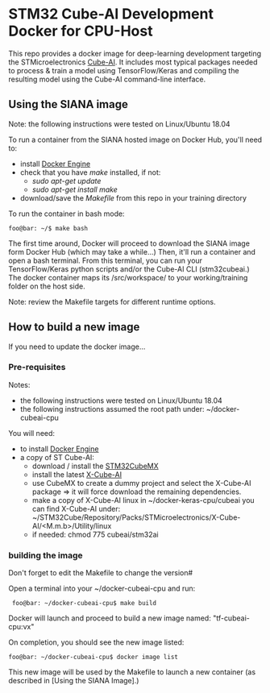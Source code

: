 # STM32 Cube-AI Development Docker for CPU-Host

This repo provides a docker image for deep-learning development targeting the STMicroelectronics [Cube-AI](https://www.st.com/en/embedded-software/x-cube-ai.html). It includes most typical packages needed to process & train a model using TensorFlow/Keras and compiling the resulting model using the Cube-AI command-line interface.

## Using the SIANA image

Note: the following instructions were tested on Linux/Ubuntu 18.04

To run a container from the SIANA hosted image on Docker Hub, you'll need to:
  * install [Docker Engine](https://docs.docker.com/engine/install/)
  * check that you have *make* installed, if not:
    * *sudo apt-get update*
    * *sudo apt-get install make*
  * download/save the *Makefile* from this repo in your training directory
  
To run the container in bash mode:
 ```console
 foo@bar: ~/$ make bash
 ```
The first time around, Docker will proceed to download the SIANA image form Docker Hub (which may take a while...) Then, it'll run a container and open a bash terminal. From this terminal, you can run your TensorFlow/Keras python scripts and/or the Cube-AI CLI (stm32cubeai.) The docker container maps its /src/workspace/ to your working/training folder on the host side.
 
Note: review the Makefile targets for different runtime options.


## How to build a new image

If you need to update the docker image...

### Pre-requisites

Notes:
  * the following instructions were tested on Linux/Ubuntu 18.04
  * the following instructions assumed the root path under: ~/docker-cubeai-cpu
 
You will need:
  * to install [Docker Engine](https://docs.docker.com/engine/install/)
  * a copy of ST Cube-AI:
    * download / install the [STM32CubeMX](https://www.st.com/en/development-tools/stm32cubemx.html)
    * install the latest [X-Cube-AI](https://www.st.com/content/st_com/en/products/embedded-software/mcu-mpu-embedded-software/stm32-embedded-software/stm32cube-expansion-packages/x-cube-ai.html) 
    * use CubeMX to create a dummy project and select the X-Cube-AI package => it will force download the remaining dependencies.
    * make a copy of X-Cube-AI linux in ~/docker-keras-cpu/cubeai
      you can find X-Cube-AI under:  ~/STM32Cube/Repository/Packs/STMicroelectronics/X-Cube-AI/<M.m.b>/Utility/linux
    * if needed: chmod 775 cubeai/stm32ai

### building the image
Don't forget to edit the Makefile to change the version#

Open a terminal into your ~/docker-cubeai-cpu and run:
```console
 foo@bar: ~/docker-cubeai-cpu$ make build
```
Docker will launch and proceed to build a new image named: "tf-cubeai-cpu:vx"

On completion, you should see the new image listed: 
```console
foo@bar: ~/docker-cubeai-cpu$ docker image list
```

This new image will be used by the Makefile to launch a new container (as described in [Using the SIANA Image].)

